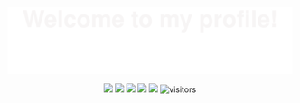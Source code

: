 ![](assets/Bottom_up.svg)

<!--   my-icons -->
<p align="center">
    <a href="https://github.com/riofutab/riofutab"><img src="https://img.shields.io/badge/status-updating-brightgreen.svg"></a>
    <a href="https://en.cppreference.com/w/cpp/20"><img src="https://img.shields.io/badge/C++-20-blue"></a>
    <a href="https://github.com/riofutab/riofutab/graphs/contributors"><img src="https://img.shields.io/github/contributors/riofutab/riofutab?color=blue"></a>
    <a href="https://github.com/BEPb/BEPb/stargazers"><img src="https://img.shields.io/github/stars/BEPb/BEPb.svg?logo=github"></a>
    <a href="https://github.com/BEPb/BEPb/network/members"><img src="https://img.shields.io/github/forks/BEPb/BEPb.svg?color=blue&logo=github"></a>
    <img src="https://visitor-badge.laobi.icu/badge?page_id=BEPb.BEPb" alt="visitors"/>   
</p>

